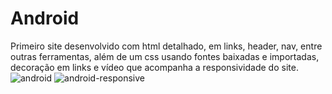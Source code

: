 # Android
Primeiro site desenvolvido com html detalhado, em links, header, nav, entre outras ferramentas, além de um css usando fontes baixadas e importadas, decoração em links e vídeo que acompanha a responsividade do site.
![android](https://github.com/zMarcio/Android/assets/113918441/e6eac3ee-f6e2-45f7-9de6-818cd54df32c)
![android-responsive](https://github.com/zMarcio/Android/assets/113918441/d83efc04-8b3d-45cf-91af-878f5695aafe)
